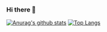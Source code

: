 ### Hi there 👋

[![Anurag's github stats](https://github-readme-stats.vercel.app/api?username=panyuhanng&locale=cn&show_icons=true&count_private=true&theme=react&hide_border=true)](https://github.com/panyuhanng/)
[![Top Langs](https://github-readme-stats.vercel.app/api/top-langs/?username=panyuhanng&locale=cn&langs_count=8&layout=compact&theme=react&hide_border=true)](https://github.com/panyuhanng/)

<!--
**panyuhanng/panyuhanng** is a ✨ _special_ ✨ repository because its `README.md` (this file) appears on your GitHub profile.

Here are some ideas to get you started:

- 🔭 I’m currently working on ...
- 🌱 I’m currently learning ...
- 👯 I’m looking to collaborate on ...
- 🤔 I’m looking for help with ...
- 💬 Ask me about ...
- 📫 How to reach me: ...
- 😄 Pronouns: ...
- ⚡ Fun fact: ...
-->
